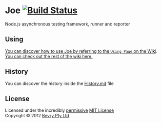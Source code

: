 # Joe [![Build Status](https://secure.travis-ci.org/bevry/joe.png?branch=master)](http://travis-ci.org/bevry/joe)
Node.js asynchronous testing framework, runner and reporter

## Using
[You can discover how to use Joe by referring to the `Using Page` on the Wiki](https://github.com/bevry/joe/wiki/Using). [You can check out the rest of the wiki here.](https://github.com/bevry/joe/wiki)

## History
You can discover the history inside the [History.md](https://github.com/bevry/joe/blob/master/History.md#files) file

## License
Licensed under the incredibly [permissive](http://en.wikipedia.org/wiki/Permissive_free_software_licence) [MIT License](http://creativecommons.org/licenses/MIT/)
<br/>Copyright &copy; 2012 [Bevry Pty Ltd](http://bevry.me)